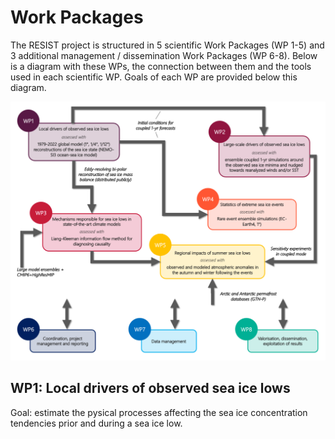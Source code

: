 # Work Packages

The RESIST project is structured in 5 scientific Work Packages (WP 1-5) and 3 additional management / dissemination Work Packages (WP 6-8). Below is a diagram with these WPs, the connection between them and the tools used in each scientific WP. Goals of each WP are provided below this diagram.

![RESIST Work Packages](/docs/assets/Work_Packages.png)

## WP1: Local drivers of observed sea ice lows
Goal: estimate the pysical processes affecting the sea ice concentration tendencies prior and during a sea ice low.

